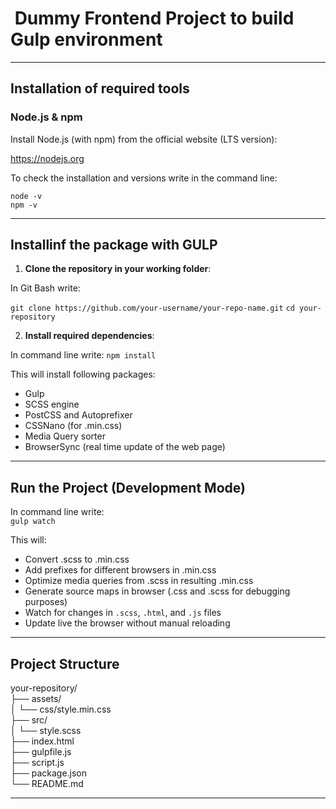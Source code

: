 # ️ Dummy Frontend Project to build Gulp environment
---

##  Installation of required tools

### Node.js & npm

Install Node.js (with npm) from the official website (LTS version):  

https://nodejs.org

To check the installation and versions write in the command line:

`node -v`  
`npm -v`

---

## Installinf the package with GULP

1. **Clone the repository in your working folder**:

In Git Bash write:

`git clone https://github.com/your-username/your-repo-name.git`
`cd your-repository`

2. **Install required dependencies**:

In command line write:
`npm install`

This will install following packages:
- Gulp
- SCSS engine
- PostCSS and Autoprefixer
- CSSNano (for .min.css)
- Media Query sorter
- BrowserSync (real time update of the web page)

---

## Run the Project (Development Mode)
In command line write:  
`gulp watch`

This will:
- Convert .scss to .min.css
- Add prefixes for different browsers in .min.css
- Optimize media queries from .scss in resulting .min.css
- Generate source maps in browser (.css and .scss for debugging purposes)
- Watch for changes in `.scss`, `.html`, and `.js` files
- Update live the browser without manual reloading

---

## Project Structure


 your-repository/  
├── assets/  
│   └── css/style.min.css   
├── src/              
│   └── style.scss  
├── index.html  
├── gulpfile.js  
├── script.js  
├── package.json  
└── README.md  


---
